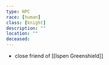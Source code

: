 ```yaml
---
type: NPC
race: [human]
class: [knight]
description: ""
location: ""
deceased: 
---
```


- close friend of [[Ispen Greenshield]]